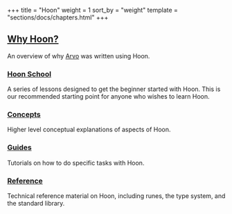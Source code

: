 +++
title = "Hoon"
weight = 1
sort_by = "weight"
template = "sections/docs/chapters.html"
+++

## [Why Hoon?](@/docs/hoon/whyhoon.md)

An overview of why [Arvo](@/docs/arvo/arvo.md) was written using Hoon.

### [Hoon School](@/docs/hoon/hoon-school/_index.md)

A series of lessons designed to get the beginner started with Hoon. This is our
recommended starting point for anyone who wishes to learn Hoon.

### [Concepts](@/docs/hoon/concepts/_index.md)

Higher level conceptual explanations of aspects of Hoon.

### [Guides](@/docs/hoon/guides/_index.md)

Tutorials on how to do specific tasks with Hoon.

### [Reference](@/docs/hoon/reference/_index.md)

Technical reference material on Hoon, including runes, the type system, and the
standard library.

